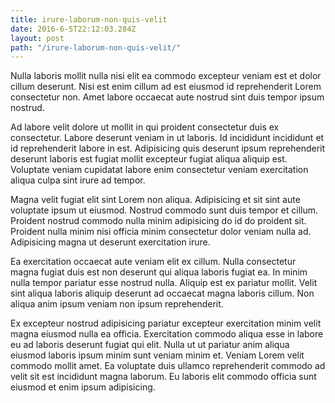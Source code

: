 ```yaml
---
title: irure-laborum-non-quis-velit
date: 2016-6-5T22:12:03.284Z
layout: post
path: "/irure-laborum-non-quis-velit/"
---
```


Nulla laboris mollit nulla nisi elit ea commodo excepteur veniam est et dolor cillum deserunt. Nisi est enim cillum ad est eiusmod id reprehenderit Lorem consectetur non. Amet labore occaecat aute nostrud sint duis tempor ipsum nostrud.

Ad labore velit dolore ut mollit in qui proident consectetur duis ex consectetur. Labore deserunt veniam in ut laboris. Id incididunt incididunt et id reprehenderit labore in est. Adipisicing quis deserunt ipsum reprehenderit deserunt laboris est fugiat mollit excepteur fugiat aliqua aliquip est. Voluptate veniam cupidatat labore enim consectetur veniam exercitation aliqua culpa sint irure ad tempor.

Magna velit fugiat elit sint Lorem non aliqua. Adipisicing et sit sint aute voluptate ipsum ut eiusmod. Nostrud commodo sunt duis tempor et cillum. Proident nostrud commodo nulla minim adipisicing do id do proident sit. Proident nulla minim nisi officia minim consectetur dolor veniam nulla ad. Adipisicing magna ut deserunt exercitation irure.

Ea exercitation occaecat aute veniam elit ex cillum. Nulla consectetur magna fugiat duis est non deserunt qui aliqua laboris fugiat ea. In minim nulla tempor pariatur esse nostrud nulla. Aliquip est ex pariatur mollit. Velit sint aliqua laboris aliquip deserunt ad occaecat magna laboris cillum. Non aliqua anim ipsum veniam non ipsum reprehenderit.

Ex excepteur nostrud adipisicing pariatur excepteur exercitation minim velit magna eiusmod nulla ea officia. Exercitation commodo aliqua esse in labore eu ad laboris deserunt fugiat qui elit. Nulla ut ut pariatur anim aliqua eiusmod laboris ipsum minim sunt veniam minim et. Veniam Lorem velit commodo mollit amet. Ea voluptate duis ullamco reprehenderit commodo ad velit sit est incididunt magna laborum. Eu laboris elit commodo officia sunt eiusmod et enim ipsum adipisicing.